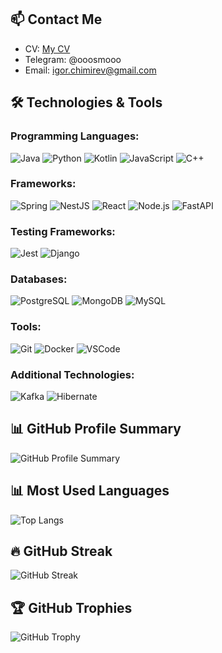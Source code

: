 
## 📫 Contact Me
- CV: [My CV](https://drive.google.com/file/d/1qbfzPRvZ3If6BYz9QvHc6BVyhcWdBB-T/view?usp=sharing)
- Telegram: @ooosmooo
- Email: igor.chimirev@gmail.com

## 🛠️ Technologies & Tools

### Programming Languages:
![Java](https://img.shields.io/badge/-Java-007396?style=flat-square&logo=java&logoColor=white)
![Python](https://img.shields.io/badge/-Python-3776AB?style=flat-square&logo=python&logoColor=white)
![Kotlin](https://img.shields.io/badge/-Kotlin-7F52FF?style=flat-square&logo=kotlin&logoColor=white)
![JavaScript](https://img.shields.io/badge/-JavaScript-F7DF1E?style=flat-square&logo=javascript&logoColor=black)
![C++](https://img.shields.io/badge/-C++-00599C?style=flat-square&logo=c%2B%2B&logoColor=white)


### Frameworks:
![Spring](https://img.shields.io/badge/-Spring-6DB33F?style=flat-square&logo=spring&logoColor=white)
![NestJS](https://img.shields.io/badge/-NestJS-E0234E?style=flat-square&logo=nestjs&logoColor=white)
![React](https://img.shields.io/badge/-React-61DAFB?style=flat-square&logo=react&logoColor=white)
![Node.js](https://img.shields.io/badge/-Node.js-339933?style=flat-square&logo=node.js&logoColor=white)
![FastAPI](https://img.shields.io/badge/-FastAPI-009688?style=flat-square&logo=fastapi&logoColor=white)

### Testing Frameworks:
![Jest](https://img.shields.io/badge/-Jest-C21325?style=flat-square&logo=jest&logoColor=white)
![Django](https://img.shields.io/badge/-Django-092E20?style=flat-square&logo=django&logoColor=white)

### Databases:
![PostgreSQL](https://img.shields.io/badge/-PostgreSQL-336791?style=flat-square&logo=postgresql&logoColor=white)
![MongoDB](https://img.shields.io/badge/-MongoDB-47A248?style=flat-square&logo=mongodb&logoColor=white)
![MySQL](https://img.shields.io/badge/-MySQL-4479A1?style=flat-square&logo=mysql&logoColor=white)

### Tools:
![Git](https://img.shields.io/badge/-Git-F05032?style=flat-square&logo=git&logoColor=white)
![Docker](https://img.shields.io/badge/-Docker-2496ED?style=flat-square&logo=docker&logoColor=white)
![VSCode](https://img.shields.io/badge/-VSCode-007ACC?style=flat-square&logo=visual-studio-code&logoColor=white)

### Additional Technologies:
![Kafka](https://img.shields.io/badge/-Kafka-231F20?style=flat-square&logo=apache-kafka&logoColor=white)
![Hibernate](https://img.shields.io/badge/-Hibernate-59666C?style=flat-square&logo=hibernate&logoColor=white)

## 📊 GitHub Profile Summary
![GitHub Profile Summary](https://github-profile-summary-cards.vercel.app/api/cards/profile-details?username=OSMO&theme=dracula)

## 📊 Most Used Languages
![Top Langs](https://github-readme-stats.vercel.app/api/top-langs/?username=OSMO&layout=compact&theme=dark&hide=html,jupyter%20notebook,batchfile,powershell,shell)

## 🔥 GitHub Streak
![GitHub Streak](https://github-readme-streak-stats.herokuapp.com/?user=OSMO&theme=dark)

## 🏆 GitHub Trophies
![GitHub Trophy](https://github-profile-trophy.vercel.app/?username=OSMO&theme=darkhub)


